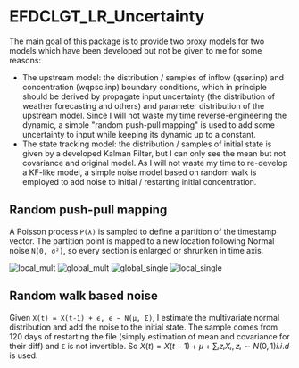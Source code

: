 # EFDCLGT_LR_Uncertainty

The main goal of this package is to provide two proxy models for two models which have been developed but not be given to me for some reasons:

* The upstream model: the distribution / samples of inflow (qser.inp) and concentration (wqpsc.inp) boundary conditions, which in principle should be derived by propagate input uncertainty (the distribution of weather forecasting and others) and parameter distribution of the upstream model. Since I will not waste my time reverse-engineering the dynamic, a simple "random push-pull mapping" is used to add some uncertainty to input while keeping its dynamic up to a constant.
* The state tracking model: the distribution / samples of initial state is given by a developed Kalman Filter, but I can only see the mean but not covariance and original model. As I will not waste my time to re-develop a KF-like model, a simple noise model based on random walk is employed to add noise to initial / restarting initial concentration.  

## Random push-pull mapping

A Poisson process `P(λ)` is sampled to define a partition of the timestamp vector. The partition point is mapped to a new location following Normal noise `N(0, σ²)`, so every section is enlarged or shrunken in time axis.

![local_mult](https://i.imgur.com/e6ECcQu.png)
![global_mult](https://i.imgur.com/DLGzyil.png)
![global_single](https://i.imgur.com/BXjOxwn.png)
![local_single](https://i.imgur.com/9hjQdlJ.png)

## Random walk based noise

Given `X(t) = X(t-1) + ϵ, ϵ ∼ N(μ, Σ)`, I estimate the multivariate normal distribution and add the noise to the initial state. The sample comes from 120 days of restarting the file (simply estimation of mean and covariance for their diff) and `Σ` is not invertible. So $X(t) = X(t-1) + μ +  ∑ᵢ zᵢXᵢ, zᵢ ∼ N(0, 1) i.i.d$ is used.
